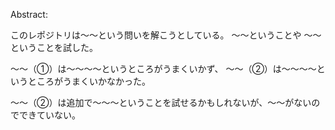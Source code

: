 Abstract:

このレポジトリは〜〜という問いを解こうとしている。
〜〜ということや
〜〜ということを試した。

〜〜（①）は〜〜〜〜というところがうまくいかず、
〜〜（②）は〜〜〜〜というところがうまくいかなかった。

〜〜（②）は追加で〜〜〜ということを試せるかもしれないが、〜〜がないのでできていない。
